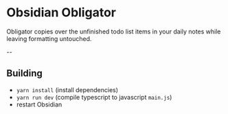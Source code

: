 # Obsidian Obligator

Obligator copies over the unfinished todo list items in your daily notes while leaving formatting untouched.

--

## Building
* `yarn install` (install dependencies)
* `yarn run dev` (compile typescript to javascript `main.js`)
* restart Obsidian
